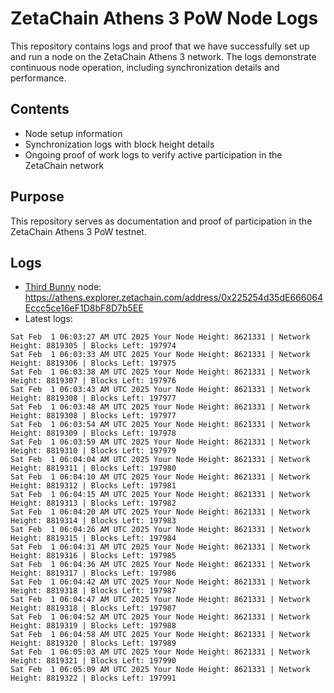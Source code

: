 # ZetaChain Athens 3 PoW Node Logs
This repository contains logs and proof that we have successfully set up and run a node on the ZetaChain Athens 3 network. The logs demonstrate continuous node operation, including synchronization details and performance.

## Contents
- Node setup information
- Synchronization logs with block height details
- Ongoing proof of work logs to verify active participation in the ZetaChain network

## Purpose
This repository serves as documentation and proof of participation in the ZetaChain Athens 3 PoW testnet.

## Logs

- [Third Bunny](https://thirdbunny.xyz/) node: https://athens.explorer.zetachain.com/address/0x225254d35dE666064Eccc5ce16eF1D8bF8D7b5EE
- Latest logs:
```
Sat Feb  1 06:03:27 AM UTC 2025 Your Node Height: 8621331 | Network Height: 8819305 | Blocks Left: 197974
Sat Feb  1 06:03:33 AM UTC 2025 Your Node Height: 8621331 | Network Height: 8819306 | Blocks Left: 197975
Sat Feb  1 06:03:38 AM UTC 2025 Your Node Height: 8621331 | Network Height: 8819307 | Blocks Left: 197976
Sat Feb  1 06:03:43 AM UTC 2025 Your Node Height: 8621331 | Network Height: 8819308 | Blocks Left: 197977
Sat Feb  1 06:03:48 AM UTC 2025 Your Node Height: 8621331 | Network Height: 8819308 | Blocks Left: 197977
Sat Feb  1 06:03:54 AM UTC 2025 Your Node Height: 8621331 | Network Height: 8819309 | Blocks Left: 197978
Sat Feb  1 06:03:59 AM UTC 2025 Your Node Height: 8621331 | Network Height: 8819310 | Blocks Left: 197979
Sat Feb  1 06:04:04 AM UTC 2025 Your Node Height: 8621331 | Network Height: 8819311 | Blocks Left: 197980
Sat Feb  1 06:04:10 AM UTC 2025 Your Node Height: 8621331 | Network Height: 8819312 | Blocks Left: 197981
Sat Feb  1 06:04:15 AM UTC 2025 Your Node Height: 8621331 | Network Height: 8819313 | Blocks Left: 197982
Sat Feb  1 06:04:20 AM UTC 2025 Your Node Height: 8621331 | Network Height: 8819314 | Blocks Left: 197983
Sat Feb  1 06:04:26 AM UTC 2025 Your Node Height: 8621331 | Network Height: 8819315 | Blocks Left: 197984
Sat Feb  1 06:04:31 AM UTC 2025 Your Node Height: 8621331 | Network Height: 8819316 | Blocks Left: 197985
Sat Feb  1 06:04:36 AM UTC 2025 Your Node Height: 8621331 | Network Height: 8819317 | Blocks Left: 197986
Sat Feb  1 06:04:42 AM UTC 2025 Your Node Height: 8621331 | Network Height: 8819318 | Blocks Left: 197987
Sat Feb  1 06:04:47 AM UTC 2025 Your Node Height: 8621331 | Network Height: 8819318 | Blocks Left: 197987
Sat Feb  1 06:04:52 AM UTC 2025 Your Node Height: 8621331 | Network Height: 8819319 | Blocks Left: 197988
Sat Feb  1 06:04:58 AM UTC 2025 Your Node Height: 8621331 | Network Height: 8819320 | Blocks Left: 197989
Sat Feb  1 06:05:03 AM UTC 2025 Your Node Height: 8621331 | Network Height: 8819321 | Blocks Left: 197990
Sat Feb  1 06:05:09 AM UTC 2025 Your Node Height: 8621331 | Network Height: 8819322 | Blocks Left: 197991
```
